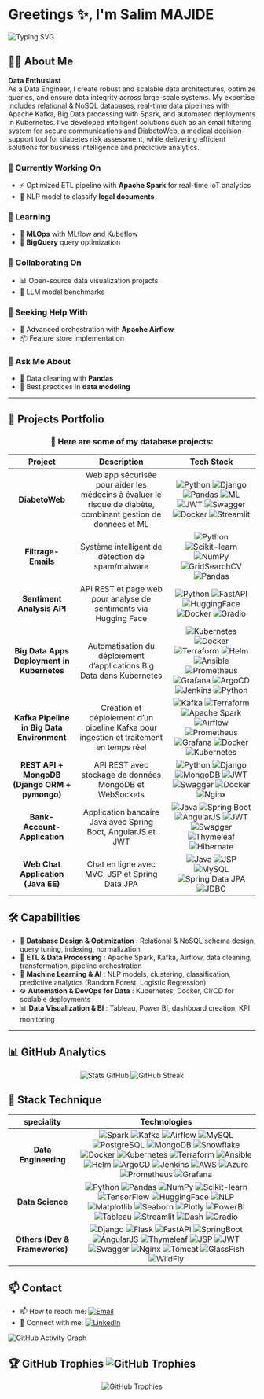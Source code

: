 # Greetings ✨, I'm Salim MAJIDE 
![Typing SVG](https://readme-typing-svg.herokuapp.com?font=Fira+Code&pause=1000&color=54A2F7&width=435&lines=Database+Wizard+🧙‍♂️;SQL+Specialist+💾;Data+Architect+📊)

## 🙋‍♂ About Me

**Data Enthusiast**  
As a Data Engineer, I create robust and scalable data architectures, optimize queries, and ensure data integrity across large-scale systems. My expertise includes relational & NoSQL databases, real-time data pipelines with Apache Kafka, Big Data processing with Spark, and automated deployments in Kubernetes. I’ve developed intelligent solutions such as an email filtering system for secure communications and DiabetoWeb, a medical decision-support tool for diabetes risk assessment, while delivering efficient solutions for business intelligence and predictive analytics.

### 🔭 Currently Working On
- ⚡ Optimized ETL pipeline with **Apache Spark** for real-time IoT analytics  
- 📑 NLP model to classify **legal documents**  

### 🌱 Learning
- 🔹 **MLOps** with MLflow and Kubeflow  
- 🔹 **BigQuery** query optimization  

### 👯 Collaborating On
- 📊 Open-source data visualization projects  
- 🧠 LLM model benchmarks  

### 🤔 Seeking Help With
- 🚀 Advanced orchestration with **Apache Airflow**  
- 📦 Feature store implementation  

### 💬 Ask Me About
- 🧹 Data cleaning with **Pandas**  
- 📐 Best practices in **data modeling**  

---

## 📂 Projects Portfolio

<div align="center">

### **🚀 Here are some of my database projects:**

| Project | Description | Tech Stack |
|:---------:|:-------------:|:------------:|
| **DiabetoWeb** | Web app sécurisée pour aider les médecins à évaluer le risque de diabète, combinant gestion de données et ML | ![Python](https://img.shields.io/badge/-Python-3776AB?style=flat&logo=python&logoColor=white) ![Django](https://img.shields.io/badge/-Django-092E20?style=flat&logo=django&logoColor=white) ![Pandas](https://img.shields.io/badge/-Pandas-150458?style=flat&logo=pandas&logoColor=white) ![ML](https://img.shields.io/badge/-Machine%20Learning-FF6F00?style=flat) ![JWT](https://img.shields.io/badge/-JWT-000000?style=flat) ![Swagger](https://img.shields.io/badge/-Swagger-85EA2D?style=flat) ![Docker](https://img.shields.io/badge/-Docker-2496ED?style=flat) ![Streamlit](https://img.shields.io/badge/-Streamlit-FF4B4B?style=flat) |
| **Filtrage-Emails** | Système intelligent de détection de spam/malware | ![Python](https://img.shields.io/badge/-Python-3776AB?style=flat&logo=python&logoColor=white) ![Scikit-learn](https://img.shields.io/badge/-Scikit_Learn-F7931E?style=flat) ![NumPy](https://img.shields.io/badge/-NumPy-013243?style=flat&logo=numpy&logoColor=white) ![GridSearchCV](https://img.shields.io/badge/-GridSearchCV-FF6C37?style=flat) ![Pandas](https://img.shields.io/badge/-Pandas-150458?style=flat) |
| **Sentiment Analysis API** | API REST et page web pour analyse de sentiments via Hugging Face | ![Python](https://img.shields.io/badge/-Python-3776AB?style=flat&logo=python&logoColor=white) ![FastAPI](https://img.shields.io/badge/-FastAPI-009688?style=flat) ![HuggingFace](https://img.shields.io/badge/-HuggingFace-FF6C37?style=flat) ![Docker](https://img.shields.io/badge/-Docker-2496ED?style=flat) ![Gradio](https://img.shields.io/badge/-Gradio-1CA9C9?style=flat) |
| **Big Data Apps Deployment in Kubernetes** | Automatisation du déploiement d’applications Big Data dans Kubernetes | ![Kubernetes](https://img.shields.io/badge/-Kubernetes-326CE5?style=flat&logo=kubernetes&logoColor=white) ![Docker](https://img.shields.io/badge/-Docker-2496ED?style=flat) ![Terraform](https://img.shields.io/badge/-Terraform-623CE4?style=flat) ![Helm](https://img.shields.io/badge/-Helm-0F3D91?style=flat) ![Ansible](https://img.shields.io/badge/-Ansible-EE0000?style=flat) ![Prometheus](https://img.shields.io/badge/-Prometheus-E6522C?style=flat) ![Grafana](https://img.shields.io/badge/-Grafana-F46800?style=flat) ![ArgoCD](https://img.shields.io/badge/-ArgoCD-0099F7?style=flat) ![Jenkins](https://img.shields.io/badge/-Jenkins-D24939?style=flat) ![Python](https://img.shields.io/badge/-Python-3776AB?style=flat&logo=python&logoColor=white) |
| **Kafka Pipeline in Big Data Environment** | Création et déploiement d’un pipeline Kafka pour ingestion et traitement en temps réel | ![Kafka](https://img.shields.io/badge/-Kafka-231F20?style=flat&logo=apachekafka&logoColor=white) ![Terraform](https://img.shields.io/badge/-Terraform-623CE4?style=flat) ![Apache Spark](https://img.shields.io/badge/-Spark-E25A1C?style=flat&logo=apachespark&logoColor=white) ![Airflow](https://img.shields.io/badge/-Airflow-017CEE?style=flat&logo=apacheairflow&logoColor=white) ![Prometheus](https://img.shields.io/badge/-Prometheus-E6522C?style=flat) ![Grafana](https://img.shields.io/badge/-Grafana-F46800?style=flat) ![Docker](https://img.shields.io/badge/-Docker-2496ED?style=flat) ![Kubernetes](https://img.shields.io/badge/-Kubernetes-326CE5?style=flat) |
| **REST API + MongoDB (Django ORM + pymongo)** | API REST avec stockage de données MongoDB et WebSockets | ![Python](https://img.shields.io/badge/-Python-3776AB?style=flat&logo=python&logoColor=white) ![Django](https://img.shields.io/badge/-Django-092E20?style=flat&logo=django&logoColor=white) ![MongoDB](https://img.shields.io/badge/-MongoDB-47A248?style=flat&logo=mongodb&logoColor=white) ![JWT](https://img.shields.io/badge/-JWT-000000?style=flat) ![Swagger](https://img.shields.io/badge/-Swagger-85EA2D?style=flat) ![Docker](https://img.shields.io/badge/-Docker-2496ED?style=flat) ![Nginx](https://img.shields.io/badge/-Nginx-009639?style=flat) |
| **Bank-Account-Application** | Application bancaire Java avec Spring Boot, AngularJS et JWT | ![Java](https://img.shields.io/badge/-Java-007396?style=flat&logo=java&logoColor=white) ![Spring Boot](https://img.shields.io/badge/-SpringBoot-6DB33F?style=flat&logo=spring&logoColor=white) ![AngularJS](https://img.shields.io/badge/-AngularJS-DD0031?style=flat&logo=angular&logoColor=white) ![JWT](https://img.shields.io/badge/-JWT-000000?style=flat) ![Swagger](https://img.shields.io/badge/-Swagger-85EA2D?style=flat) ![Thymeleaf](https://img.shields.io/badge/-Thymeleaf-005F0F?style=flat) ![Hibernate](https://img.shields.io/badge/-Hibernate-59666C?style=flat) |
| **Web Chat Application (Java EE)** | Chat en ligne avec MVC, JSP et Spring Data JPA | ![Java](https://img.shields.io/badge/-Java-007396?style=flat&logo=java&logoColor=white) ![JSP](https://img.shields.io/badge/-JSP-007396?style=flat) ![MySQL](https://img.shields.io/badge/-MySQL-4479A1?style=flat&logo=mysql&logoColor=white) ![Spring Data JPA](https://img.shields.io/badge/-SpringData-6DB33F?style=flat) ![JDBC](https://img.shields.io/badge/-JDBC-007396?style=flat) |

</div>

## 🛠 Capabilities

- 💾 **Database Design & Optimization** : Relational & NoSQL schema design, query tuning, indexing, normalization  
- 🔄 **ETL & Data Processing** : Apache Spark, Kafka, Airflow, data cleaning, transformation, pipeline orchestration  
- 🤖 **Machine Learning & AI** : NLP models, clustering, classification, predictive analytics (Random Forest, Logistic Regression)  
- ⚙️ **Automation & DevOps for Data** : Kubernetes, Docker, CI/CD for scalable deployments  
- 📊 **Data Visualization & BI** : Tableau, Power BI, dashboard creation, KPI monitoring  

---

## 📊 GitHub Analytics

<div align="center">

<!-- Stats avec icônes et thème personnalisé -->
![Stats GitHub](https://github-readme-stats.vercel.app/api?username=SalimM21&show_icons=true&border=true&include_all_commits=true&count_private=true&cache_seconds=3)
![GitHub Streak](https://streak-stats.demolab.com/?user=salimM21&hide_border=true)

</div>

## 🧰 Stack Technique 
| speciality | Technologies |
|:------:|--------------|
| **Data Engineering** | <div align="center"> ![Spark](https://img.shields.io/badge/-Apache%20Spark-E25A1C?style=flat&logo=apachespark&logoColor=white) ![Kafka](https://img.shields.io/badge/-Apache%20Kafka-231F20?style=flat&logo=apachekafka&logoColor=white) ![Airflow](https://img.shields.io/badge/-Apache%20Airflow-017CEE?style=flat&logo=apacheairflow&logoColor=white) ![MySQL](https://img.shields.io/badge/-MySQL-4479A1?style=flat&logo=mysql&logoColor=white) ![PostgreSQL](https://img.shields.io/badge/-PostgreSQL-4169E1?style=flat&logo=postgresql&logoColor=white) ![MongoDB](https://img.shields.io/badge/-MongoDB-47A248?style=flat&logo=mongodb&logoColor=white) ![Snowflake](https://img.shields.io/badge/-Snowflake-29B5E8?style=flat&logo=snowflake&logoColor=white) ![Docker](https://img.shields.io/badge/-Docker-2496ED?style=flat&logo=docker&logoColor=white) ![Kubernetes](https://img.shields.io/badge/-Kubernetes-326CE5?style=flat&logo=kubernetes&logoColor=white) ![Terraform](https://img.shields.io/badge/-Terraform-844FBA?style=flat&logo=terraform&logoColor=white) ![Ansible](https://img.shields.io/badge/-Ansible-EE0000?style=flat&logo=ansible&logoColor=white) ![Helm](https://img.shields.io/badge/-Helm-0F1689?style=flat&logo=helm&logoColor=white) ![ArgoCD](https://img.shields.io/badge/-ArgoCD-EF7B4D?style=flat&logo=argo&logoColor=white) ![Jenkins](https://img.shields.io/badge/-Jenkins-D24939?style=flat&logo=jenkins&logoColor=white) ![AWS](https://img.shields.io/badge/-AWS-232F3E?style=flat&logo=amazonaws&logoColor=white) ![Azure](https://img.shields.io/badge/-Azure-0078D4?style=flat&logo=microsoftazure&logoColor=white) ![Prometheus](https://img.shields.io/badge/-Prometheus-E6522C?style=flat&logo=prometheus&logoColor=white) ![Grafana](https://img.shields.io/badge/-Grafana-F46800?style=flat&logo=grafana&logoColor=white) </div>|
| **Data Science** |<div align="center"> ![Python](https://img.shields.io/badge/-Python-3776AB?style=flat&logo=python&logoColor=white) ![Pandas](https://img.shields.io/badge/-Pandas-150458?style=flat&logo=pandas&logoColor=white) ![NumPy](https://img.shields.io/badge/-NumPy-013243?style=flat&logo=numpy&logoColor=white) ![Scikit-learn](https://img.shields.io/badge/-Scikit--learn-F7931E?style=flat&logo=scikitlearn&logoColor=white) ![TensorFlow](https://img.shields.io/badge/-TensorFlow-FF6F00?style=flat&logo=tensorflow&logoColor=white) ![HuggingFace](https://img.shields.io/badge/-Hugging%20Face-FFD21E?style=flat&logo=huggingface&logoColor=black) ![NLP](https://img.shields.io/badge/-NLP-00BFAE?style=flat&logo=databricks&logoColor=white) ![Matplotlib](https://img.shields.io/badge/-Matplotlib-11557C?style=flat&logo=python&logoColor=white) ![Seaborn](https://img.shields.io/badge/-Seaborn-4C72B0?style=flat&logo=python&logoColor=white) ![Plotly](https://img.shields.io/badge/-Plotly-3F4F75?style=flat&logo=plotly&logoColor=white) ![PowerBI](https://img.shields.io/badge/-Power%20BI-F2C811?style=flat&logo=powerbi&logoColor=black) ![Tableau](https://img.shields.io/badge/-Tableau-E97627?style=flat&logo=tableau&logoColor=white) ![Streamlit](https://img.shields.io/badge/-Streamlit-FF4B4B?style=flat&logo=streamlit&logoColor=white) ![Dash](https://img.shields.io/badge/-Dash-008DE4?style=flat&logo=plotly&logoColor=white) ![Gradio](https://img.shields.io/badge/-Gradio-FF6F00?style=flat&logo=python&logoColor=white) </div>|
| **Others (Dev & Frameworks)** |<div align="center"> ![Django](https://img.shields.io/badge/-Django-092E20?style=flat&logo=django&logoColor=white) ![Flask](https://img.shields.io/badge/-Flask-000000?style=flat&logo=flask&logoColor=white) ![FastAPI](https://img.shields.io/badge/-FastAPI-009688?style=flat&logo=fastapi&logoColor=white) ![SpringBoot](https://img.shields.io/badge/-Spring%20Boot-6DB33F?style=flat&logo=springboot&logoColor=white) ![AngularJS](https://img.shields.io/badge/-AngularJS-DD0031?style=flat&logo=angularjs&logoColor=white) ![Thymeleaf](https://img.shields.io/badge/-Thymeleaf-005F0F?style=flat&logo=thymeleaf&logoColor=white) ![JSP](https://img.shields.io/badge/-JSP-007396?style=flat&logo=java&logoColor=white) ![JWT](https://img.shields.io/badge/-JWT-000000?style=flat&logo=jsonwebtokens&logoColor=white) ![Swagger](https://img.shields.io/badge/-Swagger-85EA2D?style=flat&logo=swagger&logoColor=black) ![Nginx](https://img.shields.io/badge/-Nginx-009639?style=flat&logo=nginx&logoColor=white) ![Tomcat](https://img.shields.io/badge/-Apache%20Tomcat-F8DC75?style=flat&logo=apachetomcat&logoColor=black) ![GlassFish](https://img.shields.io/badge/-GlassFish-FF9900?style=flat&logo=java&logoColor=white) ![WildFly](https://img.shields.io/badge/-WildFly-233A72?style=flat&logo=java&logoColor=white) </div>|

## 📫 Contact  

- 📫 How to reach me: [![Email](https://img.shields.io/badge/Email-D14836?style=flat&logo=gmail&logoColor=white)](mailto:salim.majide.officiel@gmail.com)
- 📱 Connect with me: [![LinkedIn](https://img.shields.io/badge/LinkedIn-0077B5?style=flat&logo=linkedin)](https://www.linkedin.com/in/salim-majide-231319172/)

![GitHub Activity Graph](https://github-readme-activity-graph.vercel.app/graph?username=SalimM21&theme=github-compact)

## 🏆 GitHub Trophies ![GitHub Trophies](https://img.shields.io/badge/-GitHub%20Trophies-233A72?style=flat&logo=github&logoColor=white)
<p align="center">
  <img src="https://github-profile-trophy.vercel.app/?username=SalimM21&theme=flat" alt="GitHub Trophies"/>
</p>


